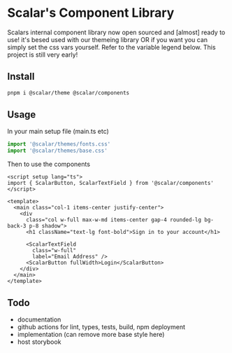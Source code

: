 # Scalar's Component Library

Scalars internal component library now open sourced and [almost] ready to use! it's besed used with our themeing library OR if you want you can simply set the css vars yourself. Refer to the variable legend below. This project is still very early!

## Install

```bash
pnpm i @scalar/theme @scalar/components
```

## Usage

In your main setup file (main.ts etc)

```ts
import '@scalar/themes/fonts.css'
import '@scalar/themes/base.css'
```

Then to use the components

```vue
<script setup lang="ts">
import { ScalarButton, ScalarTextField } from '@scalar/components'
</script>

<template>
  <main class="col-1 items-center justify-center">
    <div
      class="col w-full max-w-md items-center gap-4 rounded-lg bg-back-3 p-8 shadow">
      <h1 className="text-lg font-bold">Sign in to your account</h1>

      <ScalarTextField
        class="w-full"
        label="Email Address" />
      <ScalarButton fullWidth>Login</ScalarButton>
    </div>
  </main>
</template>
```

## Todo

- documentation
- github actions for lint, types, tests, build, npm deployment
- implementation (can remove more base style here)
- host storybook
